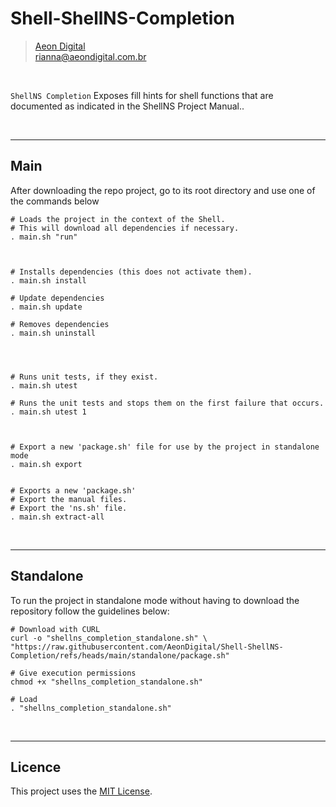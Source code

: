 Shell-ShellNS-Completion
================================

> [Aeon Digital](http://www.aeondigital.com.br)  
> rianna@aeondigital.com.br

&nbsp;

``ShellNS Completion`` Exposes fill hints for shell functions that are documented as indicated in the ShellNS Project Manual..  


&nbsp;
&nbsp;

________________________________________________________________________________

## Main

After downloading the repo project, go to its root directory and use one of the 
commands below

``` shell
# Loads the project in the context of the Shell.
# This will download all dependencies if necessary. 
. main.sh "run"



# Installs dependencies (this does not activate them).
. main.sh install

# Update dependencies
. main.sh update

# Removes dependencies
. main.sh uninstall




# Runs unit tests, if they exist.
. main.sh utest

# Runs the unit tests and stops them on the first failure that occurs.
. main.sh utest 1



# Export a new 'package.sh' file for use by the project in standalone mode
. main.sh export


# Exports a new 'package.sh'
# Export the manual files.
# Export the 'ns.sh' file.
. main.sh extract-all
```

&nbsp;
&nbsp;


________________________________________________________________________________

## Standalone

To run the project in standalone mode without having to download the repository 
follow the guidelines below:  

``` shell
# Download with CURL
curl -o "shellns_completion_standalone.sh" \
"https://raw.githubusercontent.com/AeonDigital/Shell-ShellNS-Completion/refs/heads/main/standalone/package.sh"

# Give execution permissions
chmod +x "shellns_completion_standalone.sh"

# Load
. "shellns_completion_standalone.sh"
```


&nbsp;
&nbsp;

________________________________________________________________________________

## Licence

This project uses the [MIT License](LICENCE.md).